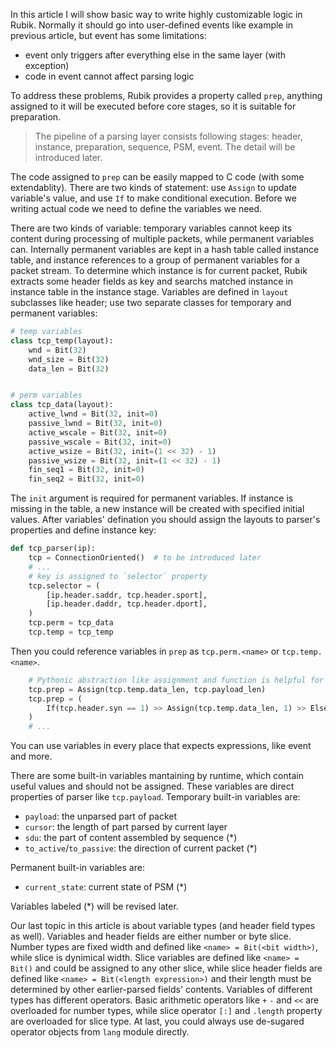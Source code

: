 In this article I will show basic way to write highly customizable logic in Rubik. Normally it should go into user-defined events like example in previous article, but event has some limitations:
* event only triggers after everything else in the same layer (with exception)
* code in event cannot affect parsing logic

To address these problems, Rubik provides a property called `prep`, anything assigned to it will be executed before core stages, so it is suitable for preparation.

> The pipeline of a parsing layer consists following stages: header, instance, preparation, sequence, PSM, event. The detail will be introduced later.

The code assigned to `prep` can be easily mapped to C code (with some extendablity). There are two kinds of statement: use `Assign` to update variable's value, and use `If` to make conditional execution. Before we writing actual code we need to define the variables we need.

There are two kinds of variable: temporary variables cannot keep its content during processing of multiple packets, while permanent variables can. Internally permanent variables are kept in a hash table called instance table, and instance references to a group of permanent variables for a packet stream. To determine which instance is for current packet, Rubik extracts some header fields as key and searchs matched instance in instance table in the instance stage. Variables are defined in `layout` subclasses like header; use two separate classes for temporary and permanent variables:

```python
# temp variables
class tcp_temp(layout):
    wnd = Bit(32)
    wnd_size = Bit(32)
    data_len = Bit(32)


# perm variables
class tcp_data(layout):
    active_lwnd = Bit(32, init=0)
    passive_lwnd = Bit(32, init=0)
    active_wscale = Bit(32, init=0)
    passive_wscale = Bit(32, init=0)
    active_wsize = Bit(32, init=(1 << 32) - 1)
    passive_wsize = Bit(32, init=(1 << 32) - 1)
    fin_seq1 = Bit(32, init=0)
    fin_seq2 = Bit(32, init=0)
```

The `init` argument is required for permanent variables. If instance is missing in the table, a new instance will be created with specified initial values. After variables' defination you should assign the layouts to parser's properties and define instance key:

```python
def tcp_parser(ip):
    tcp = ConnectionOriented()  # to be introduced later
    # ...
    # key is assigned to `selector` property
    tcp.selector = (
        [ip.header.saddr, tcp.header.sport],
        [ip.header.daddr, tcp.header.dport],
    )
    tcp.perm = tcp_data
    tcp.temp = tcp_temp
```

Then you could reference variables in `prep` as `tcp.perm.<name>` or `tcp.temp.<name>`.

```python
    # Pythonic abstraction like assignment and function is helpful for complex statement
    tcp.prep = Assign(tcp.temp.data_len, tcp.payload_len)
    tcp.prep = (
        If(tcp.header.syn == 1) >> Assign(tcp.temp.data_len, 1) >> Else() >> tcp.prep
    )
    # ...
```

You can use variables in every place that expects expressions, like event and more.

There are some built-in variables mantaining by runtime, which contain useful values and should not be assigned. These variables are direct properties of parser like `tcp.payload`. Temporary built-in variables are:
* `payload`: the unparsed part of packet
* `cursor`: the length of part parsed by current layer
* `sdu`: the part of content assembled by sequence (*)
* `to_active`/`to_passive`: the direction of current packet (*)

Permanent built-in variables are:
* `current_state`: current state of PSM (*)

Variables labeled (*) will be revised later.

Our last topic in this article is about variable types (and header field types as well). Variables and header fields are either number or byte slice. Number types are fixed width and defined like `<name> = Bit(<bit width>)`, while slice is dynimical width. Slice variables are defined like `<name> = Bit()` and could be assigned to any other slice, while slice header fields are defined like `<name> = Bit(<length expression>)` and their length must be determined by other earlier-parsed fields' contents. Variables of different types has different operators. Basic arithmetic operators like `+` `-` and `<<` are overloaded for number types, while slice operator `[:]` and `.length` property are overloaded for slice type. At last, you could always use de-sugared operator objects from `lang` module directly.